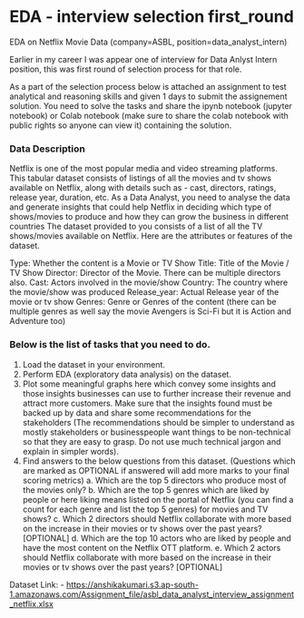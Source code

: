 # EDA - interview selection first_round
EDA on Netflix Movie Data (company=ASBL, position=data_analyst_intern)

Earlier in my career I was appear one of interview for Data Anlyst Intern position, this was first round of selection process for that role. 

As a part of the selection process below is attached an assignment to test analytical and reasoning skills and given 1 days to submit the assignement solution. 
You need to solve the tasks and share the ipynb notebook (jupyter notebook) or Colab notebook (make sure to share the colab notebook with public rights so anyone can view it) containing the solution. 

### Data Description 
Netflix is one of the most popular media and video streaming platforms. This tabular dataset consists of listings of all the movies and tv shows available on Netflix, along with details such as - cast, directors, ratings, release year, duration, etc. 
As a Data Analyst, you need to analyse the data and generate insights that could help Netflix in deciding which type of shows/movies to produce and how they can grow the business in different countries 
The dataset provided to you consists of a list of all the TV shows/movies available on Netflix. Here are the attributes or features of the dataset. 

Type: Whether the content is a Movie or TV Show 
Title: Title of the Movie / TV Show 
Director: Director of the Movie. There can be multiple directors also. 
Cast: Actors involved in the movie/show 
Country: The country where the movie/show was produced 
Release_year: Actual Release year of the movie or tv show 
Genres: Genre or Genres of the content (there can be multiple genres as well say the movie Avengers is Sci-Fi but it is Action and Adventure too) 

### Below is the list of tasks that you need to do. 
1. Load the dataset in your environment. 
2. Perform EDA (exploratory data analysis) on the dataset. 
3. Plot some meaningful graphs here which convey some insights and those insights businesses can use to further increase their revenue and attract more customers. Make sure that the insights found must be backed up by data and share some recommendations for the stakeholders (The recommendations should be simpler to understand as mostly stakeholders or businesspeople want things to be non-technical so that they are easy to grasp. Do not use much technical jargon and explain in simpler words). 
4. Find answers to the below questions from this dataset. 
(Questions which are marked as OPTIONAL if answered will add more marks to your final scoring metrics) 
a. Which are the top 5 directors who produce most of the movies only? 
b. Which are the top 5 genres which are liked by people or here liking means listed on the portal of Netflix (you can find a count for each genre and list the top 5 genres) for movies and TV shows? 
c. Which 2 directors should Netflix collaborate with more based on the increase in their movies or tv shows over the past years? [OPTIONAL] 
d. Which are the top 10 actors who are liked by people and have the most content on the Netflix OTT platform. 
e. Which 2 actors should Netflix collaborate with more based on the increase in their movies or tv shows over the past years? [OPTIONAL] 

Dataset Link: - https://anshikakumari.s3.ap-south-1.amazonaws.com/Assignment_file/asbl_data_analyst_interview_assignment_netflix.xlsx 
